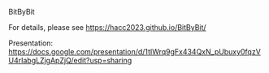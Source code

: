 BitByBit

For details, please see https://hacc2023.github.io/BitByBit/

Presentation:
https://docs.google.com/presentation/d/1tIWrq9gFx434QxN_pUbuxy0fqzVU4rIabgLZjgApZjQ/edit?usp=sharing
